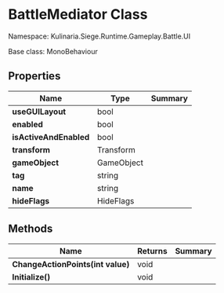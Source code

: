# BattleMediator Class

Namespace: Kulinaria.Siege.Runtime.Gameplay.Battle.UI

Base class: MonoBehaviour


## Properties

| Name | Type | Summary |
|---|---|---|
| **useGUILayout** | bool |  |
| **enabled** | bool |  |
| **isActiveAndEnabled** | bool |  |
| **transform** | Transform |  |
| **gameObject** | GameObject |  |
| **tag** | string |  |
| **name** | string |  |
| **hideFlags** | HideFlags |  |
## Methods

| Name | Returns | Summary |
|---|---|---|
| **ChangeActionPoints(int value)** | void |  |
| **Initialize()** | void |  |

